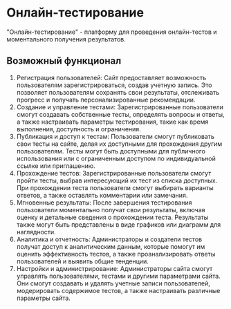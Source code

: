 # Онлайн-тестирование

"Онлайн-тестирование" - платформу для проведения онлайн-тестов и моментального получения результатов.

## Возможный функционал

1. Регистрация пользователей: Сайт предоставляет возможность пользователям зарегистрироваться, создав учетную запись. Это позволяет пользователям сохранять свои результаты, отслеживать прогресс и получать персонализированные рекомендации.
2. Создание и управление тестами: Зарегистрированные пользователи смогут создавать собственные тесты, определять вопросы и ответы, а также настраивать параметры тестирования, такие как время выполнения, доступность и ограничения.
3. Публикация и доступ к тестам: Пользователи смогут публиковать свои тесты на сайте, делая их доступными для прохождения другим пользователям. Тесты могут быть доступными для публичного использования или с ограниченным доступом по индивидуальной ссылке или приглашению.
4. Прохождение тестов: Зарегистрированные пользователи смогут пройти тесты, выбрав интересующий их тест из списка доступных. При прохождении теста пользователи смогут выбирать варианты ответов, а также оставлять комментарии или замечания.
5. Мгновенные результаты: После завершения тестирования пользователи моментально получат свои результаты, включая оценку и детальные сведения о прохождении теста. Результаты также могут быть представлены в виде графиков или диаграмм для наглядности.
6. Аналитика и отчетность: Администраторы и создатели тестов получат доступ к аналитическим данным, которые помогут им оценить эффективность тестов, а также проанализировать ответы пользователей и выявить общие тенденции.
7. Настройки и администрирование: Администраторы сайта смогут управлять пользователями, тестами и другими параметрами сайта. Они смогут создавать и удалять учетные записи пользователей, модерировать содержимое тестов, а также настраивать различные параметры сайта.
